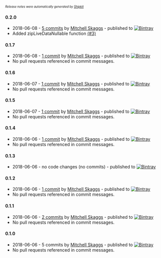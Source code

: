<sup><sup>*Release notes were automatically generated by [Shipkit](http://shipkit.org/)*</sup></sup>

#### 0.2.0
 - 2018-06-08 - [5 commits](https://github.com/magneticflux-/kotlin-livedata-utils/compare/v0.1.7...v0.2.0) by [Mitchell Skaggs](https://github.com/magneticflux-) - published to [![Bintray](https://img.shields.io/badge/Bintray-0.2.0-green.svg)](https://bintray.com/magneticflux/kotlin-livedata-utils/kotlin-livedata-utils/0.2.0)
 - Added zipLiveDataNullable function [(#3)](https://github.com/magneticflux-/kotlin-livedata-utils/pull/3)

#### 0.1.7
 - 2018-06-08 - [1 commit](https://github.com/magneticflux-/kotlin-livedata-utils/compare/v0.1.6...v0.1.7) by [Mitchell Skaggs](https://github.com/magneticflux-) - published to [![Bintray](https://img.shields.io/badge/Bintray-0.1.7-green.svg)](https://bintray.com/magneticflux/kotlin-livedata-utils/kotlin-livedata-utils/0.1.7)
 - No pull requests referenced in commit messages.

#### 0.1.6
 - 2018-06-07 - [1 commit](https://github.com/magneticflux-/kotlin-livedata-utils/compare/v0.1.5...v0.1.6) by [Mitchell Skaggs](https://github.com/magneticflux-) - published to [![Bintray](https://img.shields.io/badge/Bintray-0.1.6-green.svg)](https://bintray.com/magneticflux/kotlin-livedata-utils/kotlin-livedata-utils/0.1.6)
 - No pull requests referenced in commit messages.

#### 0.1.5
 - 2018-06-07 - [1 commit](https://github.com/magneticflux-/kotlin-livedata-utils/compare/v0.1.4...v0.1.5) by [Mitchell Skaggs](https://github.com/magneticflux-) - published to [![Bintray](https://img.shields.io/badge/Bintray-0.1.5-green.svg)](https://bintray.com/magneticflux/kotlin-livedata-utils/kotlin-livedata-utils/0.1.5)
 - No pull requests referenced in commit messages.

#### 0.1.4
 - 2018-06-06 - [1 commit](https://github.com/magneticflux-/kotlin-livedata-utils/compare/v0.1.3...v0.1.4) by [Mitchell Skaggs](https://github.com/magneticflux-) - published to [![Bintray](https://img.shields.io/badge/Bintray-0.1.4-green.svg)](https://bintray.com/magneticflux/kotlin-livedata-utils/kotlin-livedata-utils/0.1.4)
 - No pull requests referenced in commit messages.

#### 0.1.3
 - 2018-06-06 - no code changes (no commits) - published to [![Bintray](https://img.shields.io/badge/Bintray-0.1.3-green.svg)](https://bintray.com/magneticflux/kotlin-livedata-utils/kotlin-livedata-utils/0.1.3)

#### 0.1.2
 - 2018-06-06 - [1 commit](https://github.com/magneticflux-/kotlin-livedata-utils/compare/v0.1.1...v0.1.2) by [Mitchell Skaggs](https://github.com/magneticflux-) - published to [![Bintray](https://img.shields.io/badge/Bintray-0.1.2-green.svg)](https://bintray.com/magneticflux/kotlin-livedata-utils/kotlin-livedata-utils/0.1.2)
 - No pull requests referenced in commit messages.

#### 0.1.1
 - 2018-06-06 - [2 commits](https://github.com/magneticflux-/kotlin-livedata-utils/compare/v0.1.0...v0.1.1) by [Mitchell Skaggs](https://github.com/magneticflux-) - published to [![Bintray](https://img.shields.io/badge/Bintray-0.1.1-green.svg)](https://bintray.com/magneticflux/kotlin-livedata-utils/kotlin-livedata-utils/0.1.1)
 - No pull requests referenced in commit messages.

#### 0.1.0
 - 2018-06-06 - 5 commits by [Mitchell Skaggs](https://github.com/magneticflux-) - published to [![Bintray](https://img.shields.io/badge/Bintray-0.1.0-green.svg)](https://bintray.com/magneticflux/kotlin-livedata-utils/kotlin-livedata-utils/0.1.0)
 - No pull requests referenced in commit messages.

